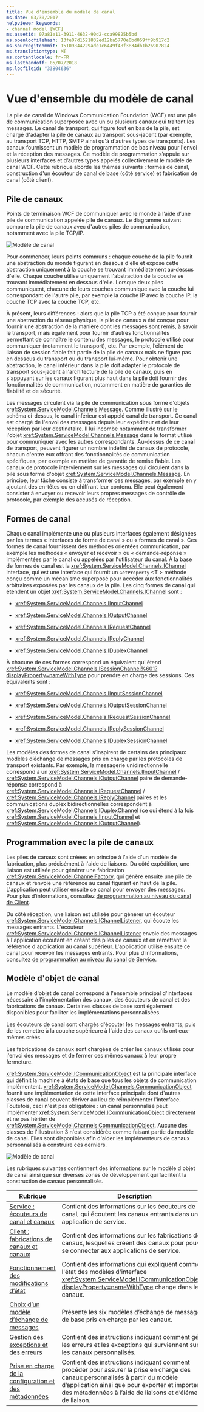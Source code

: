 ```yaml
---
title: Vue d'ensemble du modèle de canal
ms.date: 03/30/2017
helpviewer_keywords:
- channel model [WCF]
ms.assetid: 07a81e11-3911-4632-90d2-cca99825b5bd
ms.openlocfilehash: 13fe07d1521832ed12ba5770e0bd069ff9b917d2
ms.sourcegitcommit: 15109844229ade1c6449f48f3834db1b26907824
ms.translationtype: MT
ms.contentlocale: fr-FR
ms.lasthandoff: 05/07/2018
ms.locfileid: "33804636"
---
```

# <a name="channel-model-overview"></a>Vue d'ensemble du modèle de canal
La pile de canal de Windows Communication Foundation (WCF) est une pile de communication superposée avec un ou plusieurs canaux qui traitent les messages. Le canal de transport, qui figure tout en bas de la pile, est chargé d'adapter la pile de canaux au transport sous-jacent (par exemple, au transport TCP, HTTP, SMTP ainsi qu'à d'autres types de transports). Les canaux fournissent un modèle de programmation de bas niveau pour l'envoi et la réception des messages. Ce modèle de programmation s’appuie sur plusieurs interfaces et d’autres types appelés collectivement le modèle de canal WCF. Cette rubrique aborde les thèmes suivants : formes de canal, construction d'un écouteur de canal de base (côté service) et fabrication de canal (côté client).  
  
## <a name="channel-stack"></a>Pile de canaux  
 Points de terminaison WCF de communiquer avec le monde à l’aide d’une pile de communication appelée pile de canaux. Le diagramme suivant compare la pile de canaux avec d'autres piles de communication, notamment avec la pile TCP/IP.  
  
 ![Modèle de canal](../../../../docs/framework/wcf/extending/media/wcfc-channelstackhighlevelc.gif "wcfc_ChannelStackHighLevelc")  
  
 Pour commencer, leurs points communs : chaque couche de la pile fournit une abstraction du monde figurant en dessous d'elle et expose cette abstraction uniquement à la couche se trouvant immédiatement au-dessus d'elle. Chaque couche utilise uniquement l'abstraction de la couche se trouvant immédiatement en dessous d'elle. Lorsque deux piles communiquent, chacune de leurs couches communique avec la couche lui correspondant de l'autre pile, par exemple la couche IP avec la couche IP, la couche TCP avec la couche TCP, etc.  
  
 À présent, leurs différences : alors que la pile TCP a été conçue pour fournir une abstraction du réseau physique, la pile de canaux a été conçue pour fournir une abstraction de la manière dont les messages sont remis, à savoir le transport, mais également pour fournir d'autres fonctionnalités permettant de connaître le contenu des messages, le protocole utilisé pour communiquer (notamment le transport), etc. Par exemple, l’élément de liaison de session fiable fait partie de la pile de canaux mais ne figure pas en dessous du transport ou du transport lui-même. Pour obtenir une abstraction, le canal inférieur dans la pile doit adapter le protocole de transport sous-jacent à l'architecture de la pile de canaux, puis en s'appuyant sur les canaux figurant plus haut dans la pile doit fournir des fonctionnalités de communication, notamment en matière de garanties de fiabilité et de sécurité.  
  
 Les messages circulent via la pile de communication sous forme d'objets <xref:System.ServiceModel.Channels.Message>. Comme illustré sur le schéma ci-dessus, le canal inférieur est appelé canal de transport. Ce canal est chargé de l'envoi des messages depuis leur expéditeur et de leur réception par leur destinataire. Il lui incombe notamment de transformer l'objet <xref:System.ServiceModel.Channels.Message> dans le format utilisé pour communiquer avec les autres correspondants. Au-dessus de ce canal de transport, peuvent figurer un nombre indéfini de canaux de protocole, chacun d'entre eux offrant des fonctionnalités de communication spécifiques, par exemple en matière de garantie de remise fiable. Les canaux de protocole interviennent sur les messages qui circulent dans la pile sous forme d'objet <xref:System.ServiceModel.Channels.Message>. En principe, leur tâche consiste à transformer ces messages, par exemple en y ajoutant des en-têtes ou en chiffrant leur contenu. Elle peut également consister à envoyer ou recevoir leurs propres messages de contrôle de protocole, par exemple des accusés de réception.  
  
## <a name="channel-shapes"></a>Formes de canal  
 Chaque canal implémente une ou plusieurs interfaces également désignées par les termes « interfaces de forme de canal » ou « formes de canal ». Ces formes de canal fournissent des méthodes orientées communication, par exemple les méthodes « envoyer et recevoir » ou « demande-réponse » implémentées par le canal ou appelées par l'utilisateur du canal. À la base de formes de canal est la <xref:System.ServiceModel.Channels.IChannel> interface, qui est une interface qui fournit un `GetProperty` \<T > méthode conçu comme un mécanisme superposé pour accéder aux fonctionnalités arbitraires exposées par les canaux de la pile. Les cinq formes de canal qui étendent un objet <xref:System.ServiceModel.Channels.IChannel> sont :  
  
-   <xref:System.ServiceModel.Channels.IInputChannel>  
  
-   <xref:System.ServiceModel.Channels.IOutputChannel>  
  
-   <xref:System.ServiceModel.Channels.IRequestChannel>  
  
-   <xref:System.ServiceModel.Channels.IReplyChannel>  
  
-   <xref:System.ServiceModel.Channels.IDuplexChannel>  
  
 À chacune de ces formes correspond un équivalent qui étend <xref:System.ServiceModel.Channels.ISessionChannel%601?displayProperty=nameWithType> pour prendre en charge des sessions. Ces équivalents sont :  
  
-   <xref:System.ServiceModel.Channels.IInputSessionChannel>  
  
-   <xref:System.ServiceModel.Channels.IOutputSessionChannel>  
  
-   <xref:System.ServiceModel.Channels.IRequestSessionChannel>  
  
-   <xref:System.ServiceModel.Channels.IReplySessionChannel>  
  
-   <xref:System.ServiceModel.Channels.IDuplexSessionChannel>  
  
 Les modèles des formes de canal s’inspirent de certains des principaux modèles d’échange de messages pris en charge par les protocoles de transport existants. Par exemple, la messagerie unidirectionnelle correspond à un <xref:System.ServiceModel.Channels.IInputChannel> / <xref:System.ServiceModel.Channels.IOutputChannel> paire de demande-réponse correspond à <xref:System.ServiceModel.Channels.IRequestChannel> / <xref:System.ServiceModel.Channels.IReplyChannel> paires et les communications duplex bidirectionnelles correspondent à <xref:System.ServiceModel.Channels.IDuplexChannel> (ce qui étend à la fois <xref:System.ServiceModel.Channels.IInputChannel> et <xref:System.ServiceModel.Channels.IOutputChannel>).  
  
## <a name="programming-with-the-channel-stack"></a>Programmation avec la pile de canaux  
 Les piles de canaux sont créées en principe à l'aide d'un modèle de fabrication, plus précisément à l'aide de liaisons. Du côté expédition, une liaison est utilisée pour générer une fabrication <xref:System.ServiceModel.ChannelFactory>, qui génère ensuite une pile de canaux et renvoie une référence au canal figurant en haut de la pile. L'application peut utiliser ensuite ce canal pour envoyer des messages. Pour plus d’informations, consultez [de programmation au niveau du canal de Client](../../../../docs/framework/wcf/extending/client-channel-level-programming.md).  
  
 Du côté réception, une liaison est utilisée pour générer un écouteur <xref:System.ServiceModel.Channels.IChannelListener>, qui écoute les messages entrants. L'écouteur <xref:System.ServiceModel.Channels.IChannelListener> envoie des messages à l'application écoutant en créant des piles de canaux et en remettant la référence d'application au canal supérieur. L'application utilise ensuite ce canal pour recevoir les messages entrants. Pour plus d’informations, consultez [de programmation au niveau du canal de Service](../../../../docs/framework/wcf/extending/service-channel-level-programming.md).  
  
## <a name="the-channel-object-model"></a>Modèle d'objet de canal  
 Le modèle d'objet de canal correspond à l'ensemble principal d'interfaces nécessaire à l'implémentation des canaux, des écouteurs de canal et des fabrications de canaux. Certaines classes de base sont également disponibles pour faciliter les implémentations personnalisées.  
  
 Les écouteurs de canal sont chargés d'écouter les messages entrants, puis de les remettre à la couche supérieure à l'aide des canaux qu'ils ont eux-mêmes créés.  
  
 Les fabrications de canaux sont chargées de créer les canaux utilisés pour l'envoi des messages et de fermer ces mêmes canaux à leur propre fermeture.  
  
 <xref:System.ServiceModel.ICommunicationObject> est la principale interface qui définit la machine à états de base que tous les objets de communication implémentent. <xref:System.ServiceModel.Channels.CommunicationObject> fournit une implémentation de cette interface principale dont d'autres classes de canal peuvent dériver au lieu de réimplémenter l'interface. Toutefois, ceci n'est pas obligatoire : un canal personnalisé peut implémenter <xref:System.ServiceModel.ICommunicationObject> directement et ne pas hériter de <xref:System.ServiceModel.Channels.CommunicationObject>. Aucune des classes de l'illustration 3 n'est considérée comme faisant partie du modèle de canal. Elles sont disponibles afin d'aider les implémenteurs de canaux personnalisés à construire ces derniers.  
  
 ![Modèle de canal](../../../../docs/framework/wcf/extending/media/wcfc-wcfcchannelsigure3omumtreec.gif "wcfc_WCFCChannelsigure3OMUMTreec")  
  
 Les rubriques suivantes contiennent des informations sur le modèle d'objet de canal ainsi que sur diverses zones de développement qui facilitent la construction de canaux personnalisés.  
  
|Rubrique|Description|  
|-----------|-----------------|  
|[Service : écouteurs de canal et canaux](../../../../docs/framework/wcf/extending/service-channel-listeners-and-channels.md)|Contient des informations sur les écouteurs de canal, qui écoutent les canaux entrants dans une application de service.|  
|[Client : fabrications de canaux et canaux](../../../../docs/framework/wcf/extending/client-channel-factories-and-channels.md)|Contient des informations sur les fabrications de canaux, lesquelles créent des canaux pour pouvoir se connecter aux applications de service.|  
|[Fonctionnement des modifications d’état](../../../../docs/framework/wcf/extending/understanding-state-changes.md)|Contient des informations qui expliquent comment l'état des modèles d'interface <xref:System.ServiceModel.ICommunicationObject?displayProperty=nameWithType> change dans les canaux.|  
|[Choix d’un modèle d’échange de messages](../../../../docs/framework/wcf/extending/choosing-a-message-exchange-pattern.md)|Présente les six modèles d’échange de messages de base pris en charge par les canaux.|  
|[Gestion des exceptions et des erreurs](../../../../docs/framework/wcf/extending/handling-exceptions-and-faults.md)|Contient des instructions indiquant comment gérer les erreurs et les exceptions qui surviennent sur les canaux personnalisés.|  
|[Prise en charge de la configuration et des métadonnées](../../../../docs/framework/wcf/extending/configuration-and-metadata-support.md)|Contient des instructions indiquant comment procéder pour assurer la prise en charge des canaux personnalisés à partir du modèle d’application ainsi que pour exporter et importer des métadonnées à l’aide de liaisons et d’éléments de liaison.|
